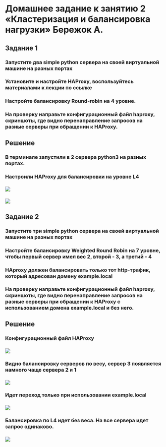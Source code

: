 # Домашнее задание к занятию 2 «Кластеризация и балансировка нагрузки» Бережок А.

## Задание 1
### Запустите два simple python сервера на своей виртуальной машине на разных портах
### Установите и настройте HAProxy, воспользуйтесь материалами к лекции по ссылке
### Настройте балансировку Round-robin на 4 уровне.
### На проверку направьте конфигурационный файл haproxy, скриншоты, где видно перенаправление запросов на разные серверы при обращении к HAProxy.
## Решение
### В терминале запустили в 2 сервера python3 на разных портах.
### Настроили HAProxy для балансировки на уровне L4
### ![](https://github.com/Berezhok/hw_haproxy_nginx/blob/main/img/HAProxy_conf.png)
### ![](https://github.com/Berezhok/hw_haproxy_nginx/blob/main/img/curl_servers.png)
### 
### 
## Задание 2
### Запустите три simple python сервера на своей виртуальной машине на разных портах
### Настройте балансировку Weighted Round Robin на 7 уровне, чтобы первый сервер имел вес 2, второй - 3, а третий - 4
### HAproxy должен балансировать только тот http-трафик, который адресован домену example.local
### На проверку направьте конфигурационный файл haproxy, скриншоты, где видно перенаправление запросов на разные серверы при обращении к HAProxy c использованием домена example.local и без него.
## Решение
### Конфигурационный файл HAProxy
### ![](https://github.com/Berezhok/hw_haproxy_nginx/blob/main/img/ACL_local.png)
### Видно балансировку серверов по весу, сервер 3 появляется намного чаще сервера 2 и 1
### ![](https://github.com/Berezhok/hw_haproxy_nginx/blob/main/img/L7_s3_weight.png)
### Идет переход только при использовании example.local
### ![](https://github.com/Berezhok/hw_haproxy_nginx/blob/main/img/fail_ACL_no_local.png)
### Балансировка по L4 идет без веса. На все сервера идет запрос одинаково.
### ![](https://github.com/Berezhok/hw_haproxy_nginx/blob/main/img/L4_weight.png)

